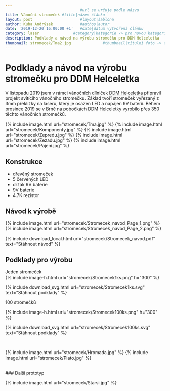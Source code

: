 ```yaml
---
                                 #url se určuje podle názvu
title: Vánoční stromeček #title|název článku   
layout: post                     #layout|šablona
author: Kuba Andrýsek            #authos|autor
date: '2019-12-20 16:00:00 +1'   #date|datum vytvoření článku
category: laser               #category|kategorie -> pro novou kategorii je potřeba vytvořit stránku v "categories"
description: Podklady a návod na výrobu stromečku pro DDM Helceletka             #Header|nadpis
thumbnail: stromecek/Tma2.jpg              #thumbnail|titulní foto -> cesta "/img/blog/**nazev-clanku/Kolo.png**"
--- 
```


# Podklady a návod na výrobu stromečku pro DDM Helceletka

V listopadu 2019 jsem v rámci vánočních dílniček [DDM Helceletka](https://helceletka.cz/) připravil projekt svítícího vánočního stromečku. Základ tvoří stromeček vyřezaný z 3mm překližky na laseru, který je osazen LED a napájen 9V baterií. Během prosince 2019 se v Brně na pobočkách DDM Helceletky vyrobilo přes 350 těchto vánočních stromečků.

{% include image.html
url="stromecek/Tma.jpg"
%}
{% include image.html
url="stromecek/Komponenty.jpg"
%}
{% include image.html
url="stromecek/Zepredu.jpg"
%}
{% include image.html
url="stromecek/Zezadu.jpg"
%}
{% include image.html
url="stromecek/Pajeni.jpg"
%}



## Konstrukce
- dřevěný stromeček
- 5 červených LED
- držák 9V baterie
- 9V baterie
- 4.7K rezistor

## Návod k výrobě

{% include image.html
url="stromecek/Stromecek_navod_Page_1.png"
%}
{% include image.html
url="stromecek/Stromecek_navod_Page_2.png"
%}


{% include download_local.html
url="stromecek/Stromecek_navod.pdf"
text="Stáhnout návod"
%}

## Podklady pro výrobu

Jeden stromeček
<br>
{% include image-h.html
url="stromecek/Stromecek1ks.png"
h="300"
%}  


{% include download_svg.html
url="stromecek/Stromecek1ks.svg"
text="Stáhnout podklady"
%}


100 stromečků

{% include image-h.html
url="stromecek/Stromecek100ks.png"
h="300"
%}    


{% include download_svg.html
url="stromecek/Stromecek100ks.svg"
text="Stáhnout podklady"
%} 

<br>

{% include image.html
url="stromecek/Hromada.jpg"
%}
{% include image.html
url="stromecek/Plato.jpg"
%}


<br>
### Další prototyp

{% include image.html
url="stromecek/Starsi.jpg"
%}




